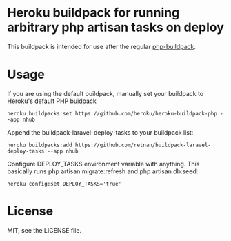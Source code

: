 # Heroku buildpack for running arbitrary php artisan tasks on deploy

This buildpack is intended for use after the regular [php-buildpack].

# Usage

If you are using the default buildpack, manually set your buildpack to Heroku's default PHP buidpack

```
heroku buildpacks:set https://github.com/heroku/heroku-buildpack-php --app nhub
```

Append the buildpack-laravel-deploy-tasks to your buildpack list:

```
heroku buildpacks:add https://github.com/retnan/buildpack-laravel-deploy-tasks --app nhub
```

Configure DEPLOY_TASKS environment variable with anything. This basically runs php artisan migrate:refresh and php artisan db:seed:

```
heroku config:set DEPLOY_TASKS='true'
```

# License

MIT, see the LICENSE file.

[php-buildpack]:https://github.com/heroku/heroku-buildpack-php
